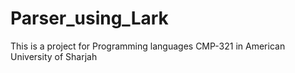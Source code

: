 # Parser_using_Lark
This is a project for Programming languages CMP-321 in American University of Sharjah
